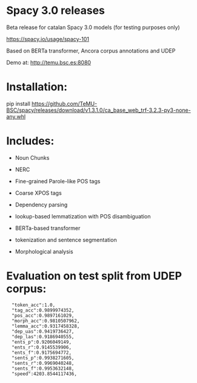 # Spacy 3.0 releases

Beta release for catalan Spacy 3.0 models (for testing purposes only)

https://spacy.io/usage/spacy-101

Based on BERTa transformer, Ancora corpus annotations and UDEP

Demo at:
http://temu.bsc.es:8080

# Installation:

pip install https://github.com/TeMU-BSC/spacy/releases/download/v1.3.1.0/ca_base_web_trf-3.2.3-py3-none-any.whl


# Includes:

* Noun Chunks

* NERC

* Fine-grained Parole-like POS tags

* Coarse XPOS tags

* Dependency parsing

* lookup-based lemmatization with POS disambiguation


* BERTa-based transformer

* tokenization and sentence segmentation

* Morphological analysis

# Evaluation on test split from UDEP corpus:
```
  "token_acc":1.0,
  "tag_acc":0.9899974352,
  "pos_acc":0.9897161029,
  "morph_acc":0.9810507962,
  "lemma_acc":0.9317458328,
  "dep_uas":0.9419736427,
  "dep_las":0.9186940555,
  "ents_p":0.9206049149,
  "ents_r":0.9145539906,
  "ents_f":0.9175694772,
  "sents_p":0.9938271605,
  "sents_r":0.9969040248,
  "sents_f":0.9953632148,
  "speed":4203.8544117436,
```
